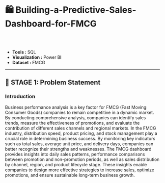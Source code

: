 # 🛍️ Building-a-Predictive-Sales-Dashboard-for-FMCG

<br><br>
- **Tools :** SQL
- **Visualization :** Power BI
- **Dataset :** FMCG

-----

## 📁 STAGE 1: Problem Statement
### Introduction
Business performance analysis is a key factor for FMCG (Fast Moving Consumer Goods) companies to remain competitive in a dynamic market. By conducting comprehensive analysis, companies can identify sales trends, measure the effectiveness of promotions, and evaluate the contribution of different sales channels and regional markets. In the FMCG industry, distribution speed, product pricing, and stock management play a crucial role in determining business success. By monitoring key indicators such as total sales, average unit price, and delivery days, companies can better recognize their strengths and weaknesses. The FMCG dashboard provides insights into daily sales patterns, performance comparisons between promotion and non-promotion periods, as well as sales distribution by channel, region, and product lifecycle stage. These insights enable companies to design more effective strategies to increase sales, optimize promotions, and ensure sustainable long-term business growth.

